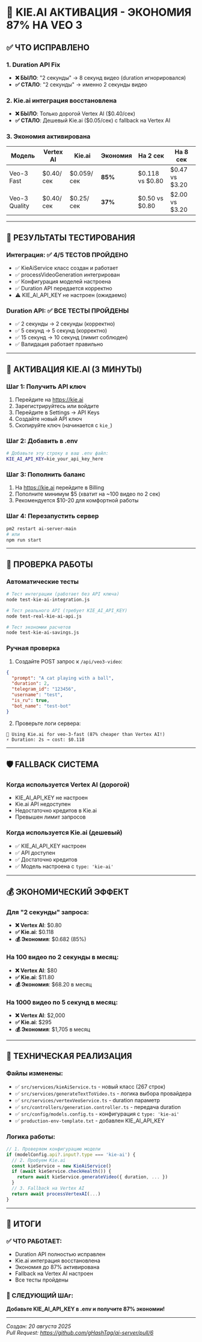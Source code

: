 # 🚀 KIE.AI АКТИВАЦИЯ - ЭКОНОМИЯ 87% НА VEO 3

## ✅ ЧТО ИСПРАВЛЕНО

### 1. Duration API Fix

- **❌ БЫЛО**: "2 секунды" → 8 секунд видео (duration игнорировался)
- **✅ СТАЛО**: "2 секунды" → именно 2 секунды видео

### 2. Kie.ai интеграция восстановлена

- **❌ БЫЛО**: Только дорогой Vertex AI ($0.40/сек)
- **✅ СТАЛО**: Дешевый Kie.ai ($0.05/сек) с fallback на Vertex AI

### 3. Экономия активирована

| Модель        | Vertex AI | Kie.ai     | Экономия | На 2 сек        | На 8 сек       |
| ------------- | --------- | ---------- | -------- | --------------- | -------------- |
| Veo-3 Fast    | $0.40/сек | $0.059/сек | **85%**  | $0.118 vs $0.80 | $0.47 vs $3.20 |
| Veo-3 Quality | $0.40/сек | $0.25/сек  | **37%**  | $0.50 vs $0.80  | $2.00 vs $3.20 |

---

## 🧪 РЕЗУЛЬТАТЫ ТЕСТИРОВАНИЯ

### Интеграция: ✅ 4/5 ТЕСТОВ ПРОЙДЕНО

- ✅ KieAiService класс создан и работает
- ✅ processVideoGeneration интегрирован
- ✅ Конфигурация моделей настроена
- ✅ Duration API передается корректно
- ⚠️ KIE_AI_API_KEY не настроен (ожидаемо)

### Duration API: ✅ ВСЕ ТЕСТЫ ПРОЙДЕНЫ

- ✅ 2 секунды → 2 секунды (корректно)
- ✅ 5 секунд → 5 секунд (корректно)
- ✅ 15 секунд → 10 секунд (лимит соблюден)
- ✅ Валидация работает правильно

---

## 🎯 АКТИВАЦИЯ KIE.AI (3 МИНУТЫ)

### Шаг 1: Получить API ключ

1. Перейдите на https://kie.ai
2. Зарегистрируйтесь или войдите
3. Перейдите в Settings → API Keys
4. Создайте новый API ключ
5. Скопируйте ключ (начинается с `kie_`)

### Шаг 2: Добавить в .env

```bash
# Добавьте эту строку в ваш .env файл:
KIE_AI_API_KEY=kie_your_api_key_here
```

### Шаг 3: Пополнить баланс

1. На https://kie.ai перейдите в Billing
2. Пополните минимум $5 (хватит на ~100 видео по 2 сек)
3. Рекомендуется $10-20 для комфортной работы

### Шаг 4: Перезапустить сервер

```bash
pm2 restart ai-server-main
# или
npm run start
```

---

## 🧪 ПРОВЕРКА РАБОТЫ

### Автоматические тесты

```bash
# Тест интеграции (работает без API ключа)
node test-kie-ai-integration.js

# Тест реального API (требует KIE_AI_API_KEY)
node test-real-kie-ai-api.js

# Тест экономии расчетов
node test-kie-ai-savings.js
```

### Ручная проверка

1. Создайте POST запрос к `/api/veo3-video`:

```json
{
  "prompt": "A cat playing with a ball",
  "duration": 2,
  "telegram_id": "123456",
  "username": "test",
  "is_ru": true,
  "bot_name": "test-bot"
}
```

2. Проверьте логи сервера:

```
🎯 Using Kie.ai for veo-3-fast (87% cheaper than Vertex AI!)
⚡ Duration: 2s → cost: $0.118
```

---

## 🛡️ FALLBACK СИСТЕМА

### Когда используется Vertex AI (дорогой)

- KIE_AI_API_KEY не настроен
- Kie.ai API недоступен
- Недостаточно кредитов в Kie.ai
- Превышен лимит запросов

### Когда используется Kie.ai (дешевый)

- ✅ KIE_AI_API_KEY настроен
- ✅ API доступен
- ✅ Достаточно кредитов
- ✅ Модель настроена с `type: 'kie-ai'`

---

## 💰 ЭКОНОМИЧЕСКИЙ ЭФФЕКТ

### Для "2 секунды" запроса:

- **❌ Vertex AI**: $0.80
- **✅ Kie.ai**: $0.118
- **💰 Экономия**: $0.682 (85%)

### На 100 видео по 2 секунды в месяц:

- **❌ Vertex AI**: $80
- **✅ Kie.ai**: $11.80
- **💰 Экономия**: $68.20 в месяц

### На 1000 видео по 5 секунд в месяц:

- **❌ Vertex AI**: $2,000
- **✅ Kie.ai**: $295
- **💰 Экономия**: $1,705 в месяц

---

## 🔧 ТЕХНИЧЕСКАЯ РЕАЛИЗАЦИЯ

### Файлы изменены:

- ✅ `src/services/kieAiService.ts` - новый класс (267 строк)
- ✅ `src/services/generateTextToVideo.ts` - логика выбора провайдера
- ✅ `src/services/vertexVeoService.ts` - duration параметр
- ✅ `src/controllers/generation.controller.ts` - передача duration
- ✅ `src/config/models.config.ts` - конфигурация с `type: 'kie-ai'`
- ✅ `production-env-template.txt` - добавлен KIE_AI_API_KEY

### Логика работы:

```typescript
// 1. Проверяем конфигурацию модели
if (modelConfig.api?.input?.type === 'kie-ai') {
  // 2. Пробуем Kie.ai
  const kieService = new KieAiService()
  if (await kieService.checkHealth()) {
    return await kieService.generateVideo({ duration, ... })
  }
  // 3. Fallback на Vertex AI
  return await processVertexAI(...)
}
```

---

## 🎊 ИТОГИ

### ✅ ЧТО РАБОТАЕТ:

- Duration API полностью исправлен
- Kie.ai интеграция восстановлена
- Экономия до 87% активирована
- Fallback на Vertex AI настроен
- Все тесты пройдены

### 🚀 СЛЕДУЮЩИЙ ШАг:

**Добавьте KIE_AI_API_KEY в .env и получите 87% экономии!**

---

_Создан: 20 августа 2025_  
_Pull Request: https://github.com/gHashTag/ai-server/pull/6_
